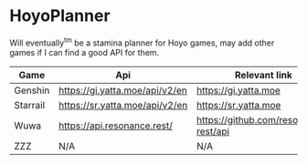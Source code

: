 # HoyoPlanner


Will eventually<sup>tm</sup> be a stamina planner for Hoyo games, may add other games if I can find a good API for them.

| Game     | Api                            | Relevant link |
| -------- | -------                        | ------- |
| Genshin  | https://gi.yatta.moe/api/v2/en | https://gi.yatta.moe |
| Starrail | https://sr.yatta.moe/api/v2/en | https://sr.yatta.moe |
| Wuwa     | https://api.resonance.rest/    | https://github.com/resonance-rest/api |
| ZZZ      | N/A                            | N/A |


